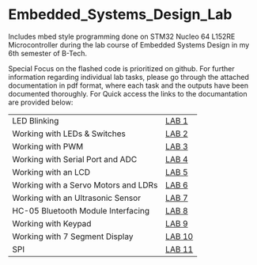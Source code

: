 # Embedded_Systems_Design_Lab
Includes mbed style programming done on STM32 Nucleo 64 L152RE Microcontroller during the lab course of Embedded Systems Design in my 6th semester of B-Tech.

Special Focus on the flashed code is prioritized on github. For further information regarding individual lab tasks, please go through the attached documentation in pdf format, where each task and the outputs have been documented thoroughly.
For Quick access the links to the documantation are provided below:

<table>
<tr>
<td>LED Blinking</td>
<td><a href="https://github.com/Jayakrishnan-Menon/Embedded_Systems_Design_Lab/blob/4bedd4f4afbf927e2749035f17f655a400a0d737/Lab_1/LAB%201.pdf" target="_blank" rel="noopener noreferrer">LAB 1</a></td>
</tr>
<tr>
<td>Working with LEDs & Switches</td>
<td><a href="https://github.com/Jayakrishnan-Menon/Embedded_Systems_Design_Lab/blob/4bedd4f4afbf927e2749035f17f655a400a0d737/Lab_2/LAB%202.pdf" target="_blank" rel="noopener noreferrer">LAB 2</a></td>
</tr>
<tr>
<td>Working with PWM</td>
<td><a href="https://github.com/Jayakrishnan-Menon/Embedded_Systems_Design_Lab/blob/4bedd4f4afbf927e2749035f17f655a400a0d737/Lab_3/LAB%203.pdf" target="_blank" rel="noopener noreferrer">LAB 3</a></td>
</tr>
<tr>
<td>Working with Serial Port and ADC</td>
<td><a href="https://github.com/Jayakrishnan-Menon/Embedded_Systems_Design_Lab/blob/4bedd4f4afbf927e2749035f17f655a400a0d737/Lab_4/LAB%204.pdf" target="_blank" rel="noopener noreferrer">LAB 4</a></td>
</tr>
<tr>
<td>Working with an LCD</td>
<td><a href="https://github.com/Jayakrishnan-Menon/Embedded_Systems_Design_Lab/blob/4bedd4f4afbf927e2749035f17f655a400a0d737/Lab_5/LAB%205.pdf" target="_blank" rel="noopener noreferrer">LAB 5</a></td>
</tr>
<tr>
<td>Working with a Servo Motors and LDRs</td>
<td><a href="https://github.com/Jayakrishnan-Menon/Embedded_Systems_Design_Lab/blob/4bedd4f4afbf927e2749035f17f655a400a0d737/Lab_6/LAB%206.pdf" target="_blank" rel="noopener noreferrer">LAB 6</a></td>
</tr>
<tr>
<td>Working with an Ultrasonic Sensor</td>
<td><a href="https://github.com/Jayakrishnan-Menon/Embedded_Systems_Design_Lab/blob/4bedd4f4afbf927e2749035f17f655a400a0d737/Lab_7/LAB%207.pdf" target="_blank" rel="noopener noreferrer">LAB 7</a></td>
</tr>
<tr>
<td>HC-05 Bluetooth Module Interfacing</td>
<td><a href="https://github.com/Jayakrishnan-Menon/Embedded_Systems_Design_Lab/blob/4bedd4f4afbf927e2749035f17f655a400a0d737/Lab_8/LAB%208.pdf" target="_blank" rel="noopener noreferrer">LAB 8</a></td>
</tr>
<tr>
<td>Working with Keypad</td>
<td><a href="https://github.com/Jayakrishnan-Menon/Embedded_Systems_Design_Lab/blob/4bedd4f4afbf927e2749035f17f655a400a0d737/Lab_9/LAB%209.pdf" target="_blank" rel="noopener noreferrer">LAB 9</a></td>
</tr>
<tr>
<td>Working with 7 Segment Display</td>
<td><a href="https://github.com/Jayakrishnan-Menon/Embedded_Systems_Design_Lab/blob/4bedd4f4afbf927e2749035f17f655a400a0d737/Lab_A/LAB%2010.pdf" target="_blank" rel="noopener noreferrer">LAB 10</a></td>
</tr>
<tr>
<td>SPI</td>
<td><a href="https://github.com/Jayakrishnan-Menon/Embedded_Systems_Design_Lab/blob/4bedd4f4afbf927e2749035f17f655a400a0d737/Lab_B/LAB%2011.pdf" target="_blank" rel="noopener noreferrer">LAB 11</a></td>
</tr>
